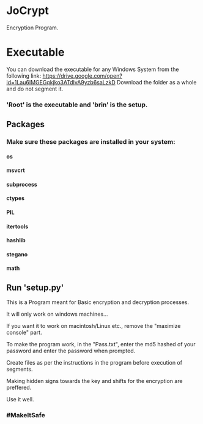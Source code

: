 # JoCrypt

Encryption Program.

# Executable

You can download the executable for any Windows System from the following link:
https://drive.google.com/open?id=1Lau6IMGEGqkjko3ATdIvA9yzb6saLzkD
Download the folder as a whole and do not segment it.

### 'Root' is the executable and 'brin' is the setup.

## Packages
### Make sure these packages are installed in your system:
#### os
#### msvcrt
#### subprocess
#### ctypes
#### PIL
#### itertools
#### hashlib
#### stegano
#### math

## Run 'setup.py'

This is a Program meant for Basic encryption and decryption processes.

It will only work on windows machines...

If you want it to work on macintosh/Linux etc., remove the "maximize console" part. 

To make the program work, in the "Pass.txt", enter the md5 hashed of your password and enter the password when prompted.

Create files as per the instructions in the program before execution of segments.

Making hidden signs towards the key and shifts for the encryption are preffered.

Use it well.

### #MakeItSafe
